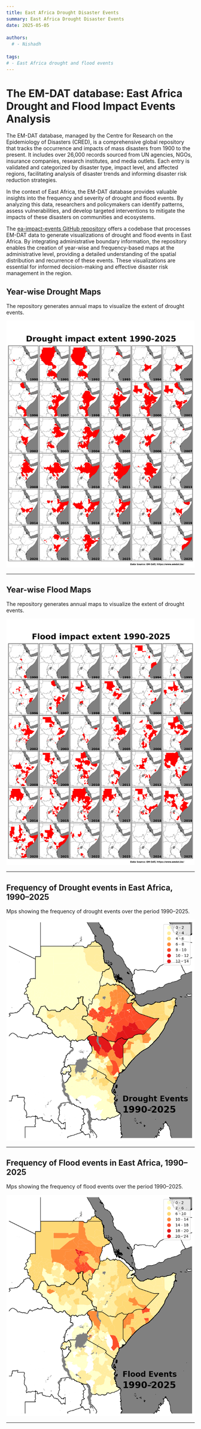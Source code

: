 ```yaml
---
title: East Africa Drought Disaster Events
summary: East Africa Drought Disaster Events
date: 2025-05-05

authors:
  # - Nishadh

tags:
# - East Africa drought and flood events
---
```

# The EM-DAT database: East Africa Drought and Flood Impact Events Analysis 

The EM-DAT database, managed by the Centre for Research on the Epidemiology of Disasters (CRED), is a comprehensive global repository that tracks the occurrence and impacts of mass disasters from 1900 to the present. It includes over 26,000 records sourced from UN agencies, NGOs, insurance companies, research institutes, and media outlets. Each entry is validated and categorized by disaster type, impact level, and affected regions, facilitating analysis of disaster trends and informing disaster risk reduction strategies.

In the context of East Africa, the EM-DAT database provides valuable insights into the frequency and severity of drought and flood events. By analyzing this data, researchers and policymakers can identify patterns, assess vulnerabilities, and develop targeted interventions to mitigate the impacts of these disasters on communities and ecosystems.

The [ea-impact-events GitHub repository](https://github.com/icpac-igad/ea-impact-events) offers a codebase that processes EM-DAT data to generate visualizations of drought and flood events in East Africa. By integrating administrative boundary information, the repository enables the creation of year-wise and frequency-based maps at the administrative level, providing a detailed understanding of the spatial distribution and recurrence of these events. These visualizations are essential for informed decision-making and effective disaster risk management in the region.

## Year-wise Drought Maps

The repository generates annual maps to visualize the extent of drought events.

![Drought Extent Map](drought_extent.png)

---

## Year-wise Flood Maps

The repository generates annual maps to visualize the extent of drought events.

![Drought Extent Map](flood_extent.png)

---

## Frequency of Drought events in East Africa, 1990–2025 

Mps showing the frequency of drought events over the period 1990–2025.

![Drought Frequency Map](1990-2025_dr.png)

---

## Frequency of Flood events in East Africa, 1990–2025 

Mps showing the frequency of flood events over the period 1990–2025.


![Flood Frequency Map](1990-2025_fl.png)

---

